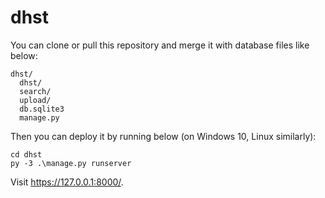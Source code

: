 # dhst

You can clone or pull this repository and merge it with database files like below:

```
dhst/
  dhst/
  search/
  upload/
  db.sqlite3
  manage.py
```

Then you can deploy it by running below (on Windows 10, Linux similarly):

```
cd dhst
py -3 .\manage.py runserver
```

Visit https://127.0.0.1:8000/. 
